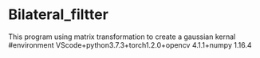 # Bilateral_filtter
This program using matrix transformation to create a gaussian kernal
#environment
VScode+python3.7.3+torch1.2.0+opencv 4.1.1+numpy 1.16.4

